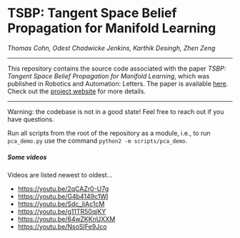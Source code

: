 # TSBP: Tangent Space Belief Propagation for Manifold Learning

*Thomas Cohn, Odest Chadwicke Jenkins, Karthik Desingh, Zhen Zeng*

---

This repository contains the source code associated with the paper *TSBP: Tangent Space Belief Propagation for Manifold Learning*, which was published in Robotics and Automation: Letters. The paper is available [here](https://ieeexplore.ieee.org/document/9166624). Check out the [project website](http://tommycohn.com/projects/tsbp.html) for more details.

---

Warning: the codebase is not in a good state! Feel free to reach out if you have questions.

Run all scripts from the root of the repository as a module, i.e., to run ```pca_demo.py``` use the command ```python2 -m scripts/pca_demo```.

##### Some videos

Videos are listed newest to oldest...

* https://youtu.be/2qCAZr0-U7g
* https://youtu.be/G4b4149c1WI
* https://youtu.be/Sdc_IiAc1cM
* https://youtu.be/g11TR50qjKY
* https://youtu.be/64wZKKnUXXM
* https://youtu.be/NsoSIFe9Jco